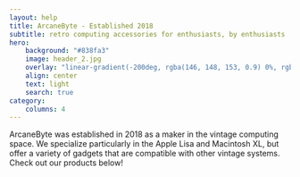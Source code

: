 ```yaml
---
layout: help
title: ArcaneByte - Established 2018
subtitle: retro computing accessories for enthusiasts, by enthusiasts
hero:
    background: "#838fa3"
    image: header_2.jpg
    overlay: "linear-gradient(-200deg, rgba(146, 148, 153, 0.9) 0%, rgba(136, 148, 153, 0.9) 53%, rgba(126, 148, 153, 0.9) 100%)"
    align: center
    text: light
    search: true
category:
    columns: 4
---
```


ArcaneByte was established in 2018 as a maker in the vintage computing space. We specialize particularly in the Apple Lisa and Macintosh XL, but offer a variety of gadgets that are compatible with other vintage systems. Check out our products below!
